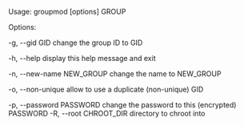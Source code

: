 Usage: groupmod [options] GROUP

Options:

  -g, --gid GID                 change the group ID to GID

  -h, --help                    display this help message and exit

  -n, --new-name NEW_GROUP      change the name to NEW_GROUP

  -o, --non-unique              allow to use a duplicate (non-unique) GID

  -p, --password PASSWORD       change the password to this (encrypted)
                                PASSWORD
  -R, --root CHROOT_DIR         directory to chroot into